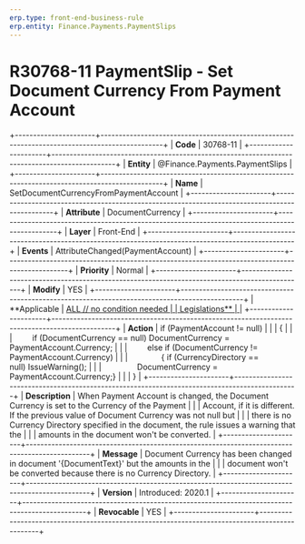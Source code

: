 ```yaml
---
erp.type: front-end-business-rule
erp.entity: Finance.Payments.PaymentSlips
---
```


# R30768-11 PaymentSlip - Set Document Currency From Payment Account
+----------------------+-----------------------------------------------------------------------------------------------+
| **Code**             | 30768-11                                                                                      |
+----------------------+-----------------------------------------------------------------------------------------------+
| **Entity**           | @Finance.Payments.PaymentSlips                                                                                   |
+----------------------+-----------------------------------------------------------------------------------------------+
| **Name**             | SetDocumentCurrencyFromPaymentAccount                                                         |
+----------------------+-----------------------------------------------------------------------------------------------+
| **Attribute**        | DocumentCurrency                                                                              |
+----------------------+-----------------------------------------------------------------------------------------------+
| **Layer**            | Front-End                                                                                     |
+----------------------+-----------------------------------------------------------------------------------------------+
| **Events**           | AttributeChanged(PaymentAccount)                                                              |
+----------------------+-----------------------------------------------------------------------------------------------+
| **Priority**         | Normal                                                                                        |
+----------------------+-----------------------------------------------------------------------------------------------+
| **Modify**           | YES                                                                                           |
+----------------------+-----------------------------------------------------------------------------------------------+
| **Applicable         | [ALL // no condition needed                                                                   |
| Legislations**       | ](https://confluence.erp.net/display/techdoc/Country+Specific+Functionality)                  |
+----------------------+-----------------------------------------------------------------------------------------------+
| **Action**           | if (PaymentAccount != null)                                                                   |
|                      | {                                                                                             |
|                      |         if (DocumentCurrency == null) DocumentCurrency = PaymentAccount.Currency;             |
|                      |         else if (DocumentCurrency != PaymentAccount.Currency)                                 |
|                      |               { if (CurrencyDirectory == null) IssueWarning();                                |
|                      |                DocumentCurrency = PaymentAccount.Currency;}                                   |
|                      | }                                                                                             |
+----------------------+-----------------------------------------------------------------------------------------------+
| **Description**      | When Payment Account is changed, the Document Currency is set to the Currency of the Payment  |
|                      | Account, if it is different. If the previous value of Document Currency was not null but      |
|                      | there is no Currency Directory specified in the document, the rule issues a warning that the  |
|                      | amounts in the document won\'t be converted.                                                  |
+----------------------+-----------------------------------------------------------------------------------------------+
| **Message**          | Document Currency has been changed in document \'{DocumentText}\' but the amounts in the      |
|                      | document won\'t be converted because there is no Currency Directory.                          |
+----------------------+-----------------------------------------------------------------------------------------------+
| **Version**          | Introduced: 2020.1                                                                            |
+----------------------+-----------------------------------------------------------------------------------------------+
| **Revocable**        | YES                                                                                           |
+----------------------+-----------------------------------------------------------------------------------------------+

  

  

  
